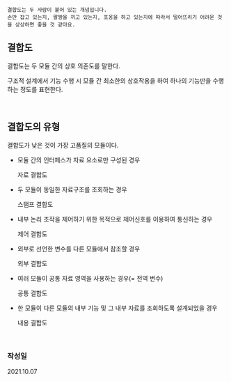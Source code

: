     결합도는 두 사람이 붙어 있는 개념입니다. 
    손만 잡고 있는지, 팔짱을 끼고 있는지, 포옹을 하고 있는지에 따라서 떨어뜨리기 어려운 것을 상상하면 좋을 것 같아요.
    

## 결합도

결합도는 두 모듈 간의 상호 의존도를 말한다.

구조적 설계에서 기능 수행 시 모듈 간 최소한의 상호작용을 하여 하나의 기능만을 수행하는 정도를 표현한다.

<br>

## 결합도의 유형

결합도가 낮은 것이 가장 고품질의 모듈이다.

- 모듈 간의 인터페스가 자료 요소로만 구성된 경우
    
    자료 결합도
    
- 두 모듈이 동일한 자료구조를 조회하는 경우
    
    스탬프 결합도
    
- 내부 논리 조작을 제어하기 위한 목적으로 제어신호를 이용하여 통신하는 경우
    
    제어 결합도
    
- 외부로 선언한 변수를 다른 모듈에서 참조할 경우
    
    외부 결합도
    
- 여러 모듈이 공통 자료 영역을 사용하는 경우(= 전역 변수)
    
    공통 결합도
    
- 한 모듈이 다른 모듈의 내부 기능 및 그 내부 자료를 조회하도록 설계되었을 경우
    
    내용 결합도

<br>

### 작성일
2021.10.07